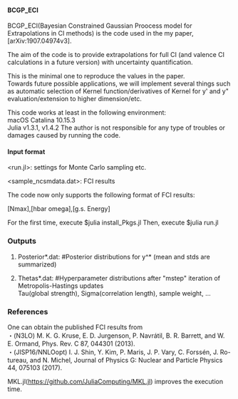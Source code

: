 #### BCGP_ECI
BCGP_ECI(Bayesian Constrained Gaussian Proocess model for Extrapolations in CI methods) is the code used in the my paper, [arXiv:1907.04974v3].

The aim of the code is to provide extrapolations for full CI (and valence CI calculations in a future version) with uncertainty quantification.  

This is the minimal one to reproduce the values in the paper.  
Towards future possible applications, we will implement several things such as automatic selection of Kernel function/derivatives of Kernel for y' and y" evaluation/extension to higher dimension/etc.  

This code works at least in the following environment:  
macOS Catalina 10.15.3  
Julia v1.3.1, v1.4.2 
The author is not responsible for any type of troubles or damages caused by running the code.

#### Input format
<run.jl>: settings for Monte Carlo sampling etc.

<sample_ncsmdata.dat>: FCI results

The code now only supports the following format of FCI results:

[Nmax],[hbar omega],[g.s. Energy]

For the first time, execute $julia install_Pkgs.jl 
Then, execute $julia run.jl

### Outputs
1. Posterior*.dat:      #Posterior distributions for y^* (mean and stds are summarized)

2. Thetas*.dat:         #Hyperparameter distributions after "mstep" iteration of Metropolis-Hastings updates  
Tau(global strength), Sigma(correlation length), sample weight, ...


### References
One can obtain the published FCI results from  
・(N3LO) M. K. G. Kruse, E. D. Jurgenson, P. Navrátil, B. R. Barrett, and W. E. Ormand, Phys. Rev. C 87, 044301 (2013).  
・(JISP16/NNLOopt) I. J. Shin, Y. Kim, P. Maris, J. P. Vary, C. Forssén, J. Ro- tureau, and N. Michel, Journal of Physics G: Nuclear and Particle Physics 44, 075103 (2017).  

MKL.jl(https://github.com/JuliaComputing/MKL.jl) improves the execution time.
